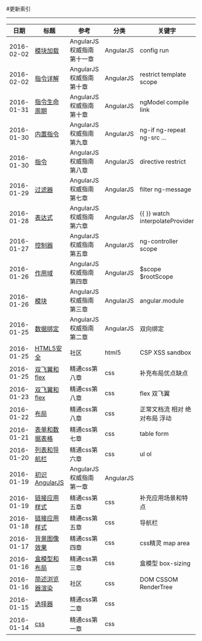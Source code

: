 ﻿#更新索引



---
|日期|标题|参考|分类|关键字|
|-------|-----|----|----|----|
|2016-02-02| [模块加载][1] |AngularJS权威指南第十一章|AngularJS|config run|
|2016-02-02|[指令详解][2] |AngularJS权威指南第十章|AngularJS|restrict template scope|
|2016-01-31| [指令生命周期][3] |AngularJS权威指南第十章|AngularJS|ngModel compile link|
|2016-01-30| [内置指令][4] |AngularJS权威指南第九章|AngularJS|ng-if ng-repeat ng-src ...|
|2016-01-30|[指令][5] |AngularJS权威指南第八章|AngularJS|directive restrict|
|2016-01-29| [过滤器][6] |AngularJS权威指南第七章|AngularJS|filter ng-message|
|2016-01-28| [表达式][7] |AngularJS权威指南第六章|AngularJS|{{ }} watch interpolateProvider|
|2016-01-27| [控制器][8] |AngularJS权威指南第五章|AngularJS|ng-controller scope|
|2016-01-26| [作用域][9]|AngularJS权威指南第四章|AngularJS|\$scope $rootScope|
|2016-01-26| [模块][10]|AngularJS权威指南第三章|AngularJS|angular.module|
|2016-01-25| [数据绑定][11] |AngularJS权威指南第二章|AngularJS|双向绑定|
|2016-01-25| [HTML5安全][12] |社区|html5|CSP XSS sandbox|
|2016-01-25|  [双飞翼和flex][13] |精通css第八章|css|补充布局优点缺点|
|2016-01-23| [双飞翼和flex][14] |精通css第八章|css|flex 双飞翼|
|2016-01-22| [布局][15] |精通css第八章|css|正常文档流 相对 绝对布局  浮动|
|2016-01-21| [表单和数据表格][16] |精通css第七章|css|table form|
|2016-01-20| [列表和导航栏][17] |精通css第六章|css|ul ol|
|2016-01-19| [初识AngularJS][18] |AngularJS权威指南第一章|AngularJS||
|2016-01-19| [链接应用样式][19] |精通css第五章|css|补充应用场景和特点|
|2016-01-18| [链接应用样式][20] |精通css第五章|css|导航栏|
|2016-01-17| [背景图像效果][21] |精通css第四章|css|css精灵 map area|
|2016-01-16| [盒模型和布局][22] |精通css第三章|css|盒模型 box-sizing|
|2016-01-16| [简述浏览器渲染][23] |社区|css|DOM CSSOM RenderTree|
|2016-01-15| [选择器][24] |精通css第二章|css||
|2016-01-14| [css][25] |精通css第一章|css||


  [1]: https://github.com/brizer/Study-Notes/blob/master/%E5%BF%83%E5%BE%97%E4%BD%93%E4%BC%9A/%E8%AF%BB%E4%B9%A6%E7%AC%94%E8%AE%B0/AngularJS%E6%9D%83%E5%A8%81%E6%8C%87%E5%8D%97/AngularJS%E6%9D%83%E5%A8%81%E6%8C%87%E5%8D%97%E7%AC%AC%E5%8D%81%E4%B8%80%E7%AB%A0%E4%B9%8B%E6%A8%A1%E5%9D%97%E5%8A%A0%E8%BD%BD.md
  [2]: https://github.com/brizer/Study-Notes/blob/master/%E5%BF%83%E5%BE%97%E4%BD%93%E4%BC%9A/%E8%AF%BB%E4%B9%A6%E7%AC%94%E8%AE%B0/AngularJS%E6%9D%83%E5%A8%81%E6%8C%87%E5%8D%97/AngularJS%E6%9D%83%E5%A8%81%E6%8C%87%E5%8D%97%E7%AC%AC%E5%8D%81%E7%AB%A0%E4%B9%8B%E6%8C%87%E4%BB%A4%E8%AF%A6%E8%A7%A3.md
  [3]: https://github.com/brizer/Study-Notes/blob/master/%E5%BF%83%E5%BE%97%E4%BD%93%E4%BC%9A/%E8%AF%BB%E4%B9%A6%E7%AC%94%E8%AE%B0/AngularJS%E6%9D%83%E5%A8%81%E6%8C%87%E5%8D%97/AngularJS%E6%9D%83%E5%A8%81%E6%8C%87%E5%8D%97%E7%AC%AC%E5%8D%81%E7%AB%A0%E4%B9%8B%E6%8C%87%E4%BB%A4%E7%94%9F%E5%91%BD%E5%91%A8%E6%9C%9F.md
  [4]: https://github.com/brizer/Study-Notes/blob/master/%E5%BF%83%E5%BE%97%E4%BD%93%E4%BC%9A/%E8%AF%BB%E4%B9%A6%E7%AC%94%E8%AE%B0/AngularJS%E6%9D%83%E5%A8%81%E6%8C%87%E5%8D%97/AngularJS%E6%9D%83%E5%A8%81%E6%8C%87%E5%8D%97%E7%AC%AC%E4%B9%9D%E7%AB%A0%E4%B9%8B%E5%86%85%E7%BD%AE%E6%8C%87%E4%BB%A4.md
  [5]: https://github.com/brizer/Study-Notes/blob/master/%E5%BF%83%E5%BE%97%E4%BD%93%E4%BC%9A/%E8%AF%BB%E4%B9%A6%E7%AC%94%E8%AE%B0/AngularJS%E6%9D%83%E5%A8%81%E6%8C%87%E5%8D%97/AngularJS%E6%9D%83%E5%A8%81%E6%8C%87%E5%8D%97%E7%AC%AC%E5%85%AB%E7%AB%A0%E4%B9%8B%E6%8C%87%E4%BB%A4%E7%AE%80%E4%BB%8B.md
  [6]: https://github.com/brizer/Study-Notes/blob/master/%E5%BF%83%E5%BE%97%E4%BD%93%E4%BC%9A/%E8%AF%BB%E4%B9%A6%E7%AC%94%E8%AE%B0/AngularJS%E6%9D%83%E5%A8%81%E6%8C%87%E5%8D%97/AngularJS%E6%9D%83%E5%A8%81%E6%8C%87%E5%8D%97%E7%AC%AC%E4%B8%83%E7%AB%A0%E4%B9%8B%E8%BF%87%E6%BB%A4%E5%99%A8.md
  [7]: https://github.com/brizer/Study-Notes/blob/master/%E5%BF%83%E5%BE%97%E4%BD%93%E4%BC%9A/%E8%AF%BB%E4%B9%A6%E7%AC%94%E8%AE%B0/AngularJS%E6%9D%83%E5%A8%81%E6%8C%87%E5%8D%97/AngularJS%E6%9D%83%E5%A8%81%E6%8C%87%E5%8D%97%E7%AC%AC%E5%85%AD%E7%AB%A0%E4%B9%8B%E8%A1%A8%E8%BE%BE%E5%BC%8F.md
  [8]: https://github.com/brizer/Study-Notes/blob/master/%E5%BF%83%E5%BE%97%E4%BD%93%E4%BC%9A/%E8%AF%BB%E4%B9%A6%E7%AC%94%E8%AE%B0/AngularJS%E6%9D%83%E5%A8%81%E6%8C%87%E5%8D%97/Angular%E6%9D%83%E5%A8%81%E6%8C%87%E5%8D%97%E7%AC%AC%E4%BA%94%E7%AB%A0%E4%B9%8B%E6%8E%A7%E5%88%B6%E5%99%A8.md
  [9]: https://github.com/brizer/Study-Notes/blob/master/%E5%BF%83%E5%BE%97%E4%BD%93%E4%BC%9A/%E8%AF%BB%E4%B9%A6%E7%AC%94%E8%AE%B0/AngularJS%E6%9D%83%E5%A8%81%E6%8C%87%E5%8D%97/Angular%E6%9D%83%E5%A8%81%E6%8C%87%E5%8D%97%E7%AC%AC%E5%9B%9B%E7%AB%A0scope.md
  [10]: https://github.com/brizer/Study-Notes/blob/master/%E5%BF%83%E5%BE%97%E4%BD%93%E4%BC%9A/%E8%AF%BB%E4%B9%A6%E7%AC%94%E8%AE%B0/AngularJS%E6%9D%83%E5%A8%81%E6%8C%87%E5%8D%97/Angular%E6%9D%83%E5%A8%81%E6%8C%87%E5%8D%97%E7%AC%AC%E4%B8%89%E7%AB%A0module.md
  [11]: https://github.com/brizer/Study-Notes/blob/master/%E5%BF%83%E5%BE%97%E4%BD%93%E4%BC%9A/%E8%AF%BB%E4%B9%A6%E7%AC%94%E8%AE%B0/AngularJS%E6%9D%83%E5%A8%81%E6%8C%87%E5%8D%97/%E7%AC%AC%E4%BA%8C%E7%AB%A0%E6%95%B0%E6%8D%AE%E7%BB%91%E5%AE%9A.md
  [12]: https://github.com/brizer/Study-Notes/blob/master/%E5%BF%83%E5%BE%97%E4%BD%93%E4%BC%9A/%E8%AF%BE%E4%BD%99%E5%AD%A6%E4%B9%A0/HTML5%E5%AF%B9%E5%AE%89%E5%85%A8%E6%80%A7%E7%9A%84%E6%94%B9%E8%BF%9B.md
  [13]: https://github.com/brizer/Study-Notes/blob/master/%E5%BF%83%E5%BE%97%E4%BD%93%E4%BC%9A/%E8%AF%BB%E4%B9%A6%E7%AC%94%E8%AE%B0/%E7%B2%BE%E9%80%9Acss/%E7%AC%AC%E5%85%AB%E7%AB%A0%E5%B8%83%E5%B1%802.md
  [14]: https://github.com/brizer/Study-Notes/blob/master/%E5%BF%83%E5%BE%97%E4%BD%93%E4%BC%9A/%E8%AF%BB%E4%B9%A6%E7%AC%94%E8%AE%B0/%E7%B2%BE%E9%80%9Acss/%E7%AC%AC%E5%85%AB%E7%AB%A0%E5%B8%83%E5%B1%802.md
  [15]: https://github.com/brizer/Study-Notes/blob/master/%E5%BF%83%E5%BE%97%E4%BD%93%E4%BC%9A/%E8%AF%BB%E4%B9%A6%E7%AC%94%E8%AE%B0/%E7%B2%BE%E9%80%9Acss/%E7%AC%AC%E5%85%AB%E7%AB%A0%E5%B8%83%E5%B1%80.md
  [16]: https://github.com/brizer/Study-Notes/blob/master/%E5%BF%83%E5%BE%97%E4%BD%93%E4%BC%9A/%E8%AF%BB%E4%B9%A6%E7%AC%94%E8%AE%B0/%E7%B2%BE%E9%80%9Acss/%E7%AC%AC%E4%B8%83%E7%AB%A0%E5%AF%B9%E8%A1%A8%E5%8D%95%E5%92%8C%E6%95%B0%E6%8D%AE%E8%A1%A8%E6%A0%BC%E5%BA%94%E7%94%A8%E6%A0%B7%E5%BC%8F.md
  [17]: https://github.com/brizer/Study-Notes/blob/master/%E5%BF%83%E5%BE%97%E4%BD%93%E4%BC%9A/%E8%AF%BB%E4%B9%A6%E7%AC%94%E8%AE%B0/%E7%B2%BE%E9%80%9Acss/%E7%AC%AC%E5%85%AD%E7%AB%A0%E5%88%97%E8%A1%A8%E6%A0%B7%E5%BC%8F%E5%92%8C%E5%AF%BC%E8%88%AA%E6%A0%8F.md
  [18]: https://github.com/brizer/Study-Notes/blob/master/%E5%BF%83%E5%BE%97%E4%BD%93%E4%BC%9A/%E8%AF%BB%E4%B9%A6%E7%AC%94%E8%AE%B0/AngularJS%E6%9D%83%E5%A8%81%E6%8C%87%E5%8D%97/%E7%AC%AC%E4%B8%80%E7%AB%A0%E5%88%9D%E8%AF%86AngularJS.md
  [19]: https://github.com/brizer/Study-Notes/blob/master/%E5%BF%83%E5%BE%97%E4%BD%93%E4%BC%9A/%E8%AF%BB%E4%B9%A6%E7%AC%94%E8%AE%B0/%E7%B2%BE%E9%80%9Acss/%E7%AC%AC%E4%BA%94%E7%AB%A0%E5%AF%B9%E9%93%BE%E6%8E%A5%E5%BA%94%E7%94%A8%E6%A0%B7%E5%BC%8F.md
  [20]: https://github.com/brizer/Study-Notes/blob/master/%E5%BF%83%E5%BE%97%E4%BD%93%E4%BC%9A/%E8%AF%BB%E4%B9%A6%E7%AC%94%E8%AE%B0/%E7%B2%BE%E9%80%9Acss/%E7%AC%AC%E4%BA%94%E7%AB%A0%E5%AF%B9%E9%93%BE%E6%8E%A5%E5%BA%94%E7%94%A8%E6%A0%B7%E5%BC%8F.md
  [21]: https://github.com/brizer/Study-Notes/blob/master/%E5%BF%83%E5%BE%97%E4%BD%93%E4%BC%9A/%E8%AF%BB%E4%B9%A6%E7%AC%94%E8%AE%B0/%E7%B2%BE%E9%80%9Acss/%E7%AC%AC%E5%9B%9B%E7%AB%A0%E8%83%8C%E6%99%AF%E5%9B%BE%E5%83%8F%E6%95%88%E6%9E%9C.md
  [22]: https://github.com/brizer/Study-Notes/blob/master/%E5%BF%83%E5%BE%97%E4%BD%93%E4%BC%9A/%E8%AF%BB%E4%B9%A6%E7%AC%94%E8%AE%B0/%E7%B2%BE%E9%80%9Acss/%E7%AC%AC%E4%B8%89%E7%AB%A0%E7%9B%92%E6%A8%A1%E5%9E%8B%E5%92%8C%E5%B8%83%E5%B1%80.md
  [23]: https://github.com/brizer/Study-Notes/blob/master/%E5%BF%83%E5%BE%97%E4%BD%93%E4%BC%9A/%E8%AF%BE%E4%BD%99%E5%AD%A6%E4%B9%A0/%E7%AE%80%E8%BF%B0%E6%B5%8F%E8%A7%88%E5%99%A8%E6%B8%B2%E6%9F%93%E6%9C%BA%E5%88%B6.md
  [24]: https://github.com/brizer/Study-Notes/blob/master/%E5%BF%83%E5%BE%97%E4%BD%93%E4%BC%9A/%E8%AF%BB%E4%B9%A6%E7%AC%94%E8%AE%B0/%E7%B2%BE%E9%80%9Acss/%E7%AC%AC%E4%BA%8C%E7%AB%A0%E9%80%89%E6%8B%A9%E5%99%A8.md
  [25]: https://github.com/brizer/Study-Notes/blob/master/%E5%BF%83%E5%BE%97%E4%BD%93%E4%BC%9A/%E8%AF%BB%E4%B9%A6%E7%AC%94%E8%AE%B0/%E7%B2%BE%E9%80%9Acss/%E7%AC%AC%E4%B8%80%E7%AB%A0.md